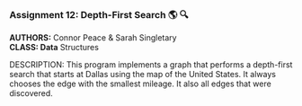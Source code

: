 ### Assignment 12: Depth-First Search :earth_americas: :mag:

<b>AUTHORS:</b> Connor Peace & Sarah Singletary<br>
<b>CLASS: Data</b> Structures<br>

DESCRIPTION: 
This program implements a graph that performs a depth-first search that starts at Dallas using 
the map of the United States. It always chooses the edge with the smallest mileage. It also 
all edges that were discovered. 

